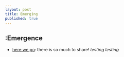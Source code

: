 ```yaml
---
layout: post
title: Emerging
published: true
---
```

## :Emergence

- [here we go](https://www.youtube.com/watch?v=T19IrfO3-LQ): there is so much to share!
	*testing testing*